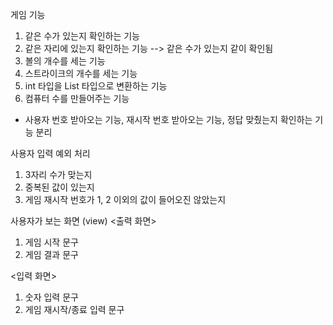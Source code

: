 게임 기능
1. 같은 수가 있는지 확인하는 기능
2. 같은 자리에 있는지 확인하는 기능 --> 같은 수가 있는지 같이 확인됨
3. 볼의 개수를 세는 기능
4. 스트라이크의 개수를 세는 기능
5. int 타입을 List<Integer> 타입으로 변환하는 기능
6. 컴퓨터 수를 만들어주는 기능
+ 사용자 번호 받아오는 기능, 재시작 번호 받아오는 기능, 정답 맞췄는지 확인하는 기능 분리 


사용자 입력 예외 처리
1. 3자리 수가 맞는지
2. 중복된 값이 있는지
3. 게임 재시작 번호가 1, 2 이외의 값이 들어오진 않았는지

사용자가 보는 화면 (view)
<출력 화면>
1. 게임 시작 문구
2. 게임 결과 문구

<입력 화면>
1. 숫자 입력 문구
2. 게임 재시작/종료 입력 문구